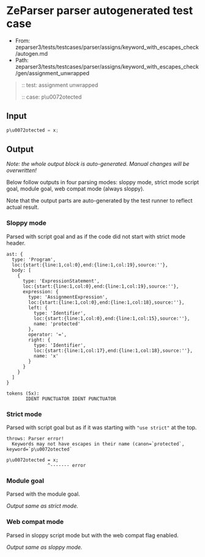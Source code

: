 # ZeParser parser autogenerated test case

- From: zeparser3/tests/testcases/parser/assigns/keyword_with_escapes_check/autogen.md
- Path: zeparser3/tests/testcases/parser/assigns/keyword_with_escapes_check/gen/assignment_unwrapped

> :: test: assignment unwrapped
>
> :: case: p\u0072otected

## Input


`````js
p\u0072otected = x;
`````

## Output

_Note: the whole output block is auto-generated. Manual changes will be overwritten!_

Below follow outputs in four parsing modes: sloppy mode, strict mode script goal, module goal, web compat mode (always sloppy).

Note that the output parts are auto-generated by the test runner to reflect actual result.

### Sloppy mode

Parsed with script goal and as if the code did not start with strict mode header.

`````
ast: {
  type: 'Program',
  loc:{start:{line:1,col:0},end:{line:1,col:19},source:''},
  body: [
    {
      type: 'ExpressionStatement',
      loc:{start:{line:1,col:0},end:{line:1,col:19},source:''},
      expression: {
        type: 'AssignmentExpression',
        loc:{start:{line:1,col:0},end:{line:1,col:18},source:''},
        left: {
          type: 'Identifier',
          loc:{start:{line:1,col:0},end:{line:1,col:15},source:''},
          name: 'protected'
        },
        operator: '=',
        right: {
          type: 'Identifier',
          loc:{start:{line:1,col:17},end:{line:1,col:18},source:''},
          name: 'x'
        }
      }
    }
  ]
}

tokens (5x):
       IDENT PUNCTUATOR IDENT PUNCTUATOR
`````

### Strict mode

Parsed with script goal but as if it was starting with `"use strict"` at the top.

`````
throws: Parser error!
  Keywords may not have escapes in their name (canon=`protected`, keyword=`p\u0072otected`

p\u0072otected = x;
               ^------- error
`````


### Module goal

Parsed with the module goal.

_Output same as strict mode._

### Web compat mode

Parsed in sloppy script mode but with the web compat flag enabled.

_Output same as sloppy mode._
